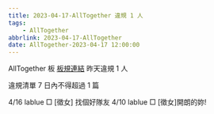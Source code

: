 ```yaml
---
title: 2023-04-17-AllTogether 違規 1 人
tags:
    - AllTogether
abbrlink: 2023-04-17-AllTogether
date: AllTogether-2023-04-17 12:00:00
---
```

AllTogether 板 [板規連結](https://www.ptt.cc/bbs/AllTogether/M.1643211430.A.5FB.html)
昨天違規 1 人
<!-- more -->

違規清單
7 日內不得超過 1 篇

4/16 lablue □ [徵女] 找個好隊友
4/10 lablue □ [徵女]開朗的妳!